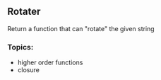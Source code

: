 ## Rotater

Return a function that can "rotate" the given string

### Topics:

- higher order functions
- closure
